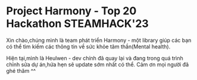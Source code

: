 # Project Harmony - Top 20 Hackathon STEAMHACK'23 
Xin chào,chúng mình là team phát triển Harmony - một library giúp các bạn có thể tìm kiếm các thông tin về sức khỏe tâm thần(Mental health).

Hiện tại,mình là Heulwen - dev chính đã quay lại và đang trong quá trình chỉnh sửa dự án,hứa hẹn sẽ update sớm nhất có thể.
Cảm ơn mọi người đã ghé thăm ^^ 
